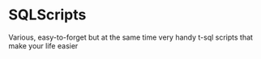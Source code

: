 # SQLScripts
Various, easy-to-forget but at the same time very handy t-sql scripts that make your life easier
